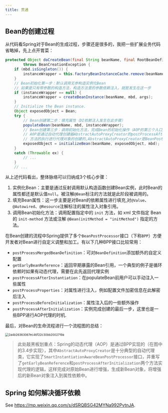 ```yaml
---
title: 贯通
---
```


## Bean的创建过程

从代码看Spring对于Bean的生成过程，步骤还是很多的，我把一些扩展业务代码省略掉，先上点开胃菜：

```java
protected Object doCreateBean(final String beanName, final RootBeanDefinition mbd, final @Nullable Object[] args)
        throws BeanCreationException {
    if (mbd.isSingleton()) {
        instanceWrapper = this.factoryBeanInstanceCache.remove(beanName);
    }
    // Bean初始化第一步：默认调用无参构造实例化Bean
    // 如果是只有带参数的构造方法，构造方法里的参数依赖注入，就是发生在这一步
    if (instanceWrapper == null) {
        instanceWrapper = createBeanInstance(beanName, mbd, args);
    }
    // Initialize the Bean instance.
    Object exposedObject = Bean;
    try {
        // Bean创建第二步：填充属性（DI依赖注入发生在此步骤）
        populateBean(beanName, mbd, instanceWrapper);
        // Bean创建第三步：调用初始化方法，完成Bean的初始化操作（AOP的第三个入口）
        // AOP是通过自动代理创建器AbstractAutoProxyCreator的postProcessAfterInitialization()
        // 方法的执行进行代理对象的创建的,AbstractAutoProxyCreator是BeanPostProcessor接口的实现
        exposedObject = initializeBean(beanName, exposedObject, mbd);
    }
    catch (Throwable ex) {
        // ...
    }
    // ...
```

从上述代码看出，整体脉络可以归纳成3个核心步骤：

1. 实例化Bean：主要是通过反射调用默认构造函数创建Bean实例，此时Bean的属性都还是默认值`null`。被注解`@Bean`标注的方法就是此阶段被调用的。
2. 填充Bean属性：这一步主要是对Bean的依赖属性进行填充,对`@Value`、`@Autowired`、`@Resource`注解标注的属性注入对象引用。
3. 调用Bean初始化方法：调用配置指定中的 `init` 方法，如 xml 文件指定 Bean 的 `init-method` 方法或注解 `@Bean(initMethod = "initMethod")` 指定的方法。

在Bean创建的流程中Spring提供了多个`BeanPostProcessor`接口（下称`BPP`）方便开发者对Bean进行自定义调整和加工。有以下几种BPP接口比较常用：

- `postProcessMergedBeanDefinition`：可对`BeanDefinition`添加额外的自定义配置
- `getEarlyBeanReference`：返回早期暴露的Bean引用，一个典型的例子是循环依赖时如果有动态代理，需要在此先返回代理实例
- `postProcessAfterInstantiation`：在populateBean前用户可以手动注入一些属性
- `postProcessProperties`：对属性进行注入，例如配置文件加密信息在此解密后注入
- `postProcessBeforeInitialization`：属性注入后的一些额外操作
- `postProcessAfterInitialization`：实例完成创建的最后一步，这里也是一些BPP进行AOP代理的时机.

最后，对Bean的生命流程进行一个流程图的总结：

<img src="https://chua-n.gitee.io/figure-bed/notebook/JavaWeb/Spring/2a4b26363067ec46f22c30bb2002719a.png" alt="2a4b26363067ec46f22c30bb2002719a" style="zoom:67%;" />

> 此处敲黑板划重点：Spring的动态代理（AOP）是通过BPP实现的（在图中的3.4步实现），其中`AbstractAutoProxyCreator`是十分典型的自动代理类，它实现了`SmartInstantiationAwareBeanPostProcessor`接口，并重写了`getEarlyBeanReference`和`postProcessAfterInitialization`两个方法实现代理的逻辑，这样完成对原始Bean进行增强，生成新Bean对象，将增强后的新Bean对象注入到属性依赖中。

## Spring 如何解决循环依赖

See https://mp.weixin.qq.com/s/dSRQBSG42MYNa992PvtnJA.

